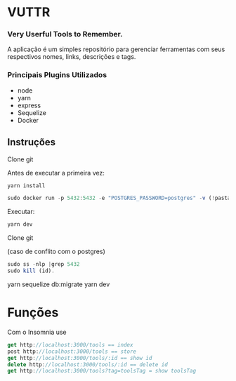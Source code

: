 # VUTTR
### Very Userful Tools to Remember. 
A aplicação é um simples repositório para gerenciar ferramentas 
com seus respectivos nomes, links, descrições e tags.
### Principais Plugins Utilizados
+ node
+ yarn
+ express
+ Sequelize
+ Docker



## Instruções
Clone git

Antes de executar a primeira vez:
```js
yarn install
```
```js
sudo docker run -p 5432:5432 -e "POSTGRES_PASSWORD=postgres" -v (!pasta do banco):/var/lib/postgresql/data -d postgres
```
Executar:
```js
yarn dev
```
Clone git

(caso de conflito com o postgres)
```js
sudo ss -nlp |grep 5432
sudo kill (id).
```
yarn sequelize db:migrate
yarn dev
# Funções
Com o Insomnia use 
```js
get http://localhost:3000/tools == index
post http://localhost:3000/tools == store
get http://localhost:3000/tools/:id == show id
delete http://localhost:3000/tools/:id == delete id
get http://localhost:3000/tools?tag=toolsTag = show toolsTag
```
